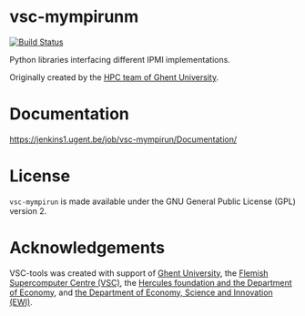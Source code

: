 # vsc-mympirunm

[![Build Status](https://jenkins1.ugent.be/job/vsc-mympirun/badge/icon)](https://jenkins1.ugent.be/job/vsc-mympirun/)

Python libraries interfacing different IPMI implementations.

Originally created by the [HPC team of Ghent University](http://ugent.be/hpc).

# Documentation
https://jenkins1.ugent.be/job/vsc-mympirun/Documentation/

# License

`vsc-mympirun` is made available under the GNU General Public License
(GPL) version 2.

# Acknowledgements
VSC-tools was created with support of [Ghent University](http://www.ugent.be/en),
the [Flemish Supercomputer Centre (VSC)](https://vscentrum.be/nl/en),
the [Hercules foundation and the Department of Economy](http://www.herculesstichting.be/in_English),
and [the Department of Economy, Science and Innovation (EWI)](http://www.ewi-vlaanderen.be/en).
